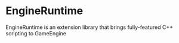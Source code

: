 # EngineRuntime
EngineRuntime is an extension library that brings fully-featured C++ scripting to GameEngine
